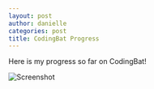```yaml
---
layout: post
author: danielle
categories: post
title: CodingBat Progress
---
```

Here is my progress so far on CodingBat!

![Screenshot](http://i.imgur.com/mxs3VyW.jpg)
